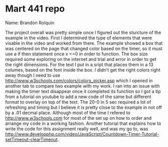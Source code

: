 # Mart 441 repo
Name: Brandon Rolquin


The project overall was pretty simple once I figured out the sturcture of the example in the video. First I determined the type of elements that were visable in the video and worked from there. The example showed a box that was centered on the page that changed color based on the timer, so it must use a if then statement once x <=0 in order to function. The box size required some exploring on the internet and trial and error in order to get the right dimensions. For the text I put in a sript that places them in a 13 columes, based on the font inside the box. I didn't get the right colors right away though I need to use http://www.w3schools.com/colors/colors_picker.asp which I opened in another tab to compare two example with my work.  I ran into an issue with making the timer text disappear once it completed its function so I got a tip from a tutorial on youtube to add a new code of the same but different format to overlay on top of the text. The 20-0 in 5 sec required a lot of refreshing and timing but I believe it is pretty close to the example in not off by a .01 decmal place.
Although most of the time I refered to http://www.w3schools.com for most of the set up on how to order and arrange my code in a working fashion. Another tutorial that explains how to write the code for this assignment really well, and was my go to, was http://www.developphp.com/video/JavaScript/Countdown-Timer-Tutorial-setTimeout-clearTimeout.
